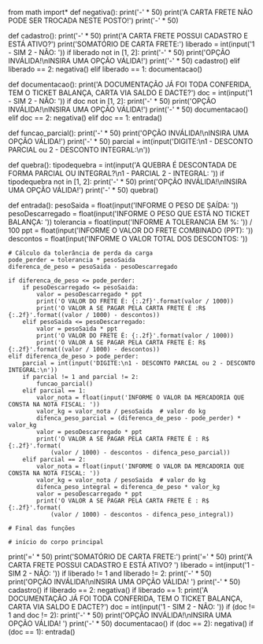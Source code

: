 from math import*
def negativa():
    print('-' * 50)
    print('A CARTA FRETE NÃO PODE SER TROCADA NESTE POSTO!')
    print('-' * 50)


def cadastro():
    print('-' * 50)
    print('A CARTA FRETE POSSUI CADASTRO E ESTÁ ATIVO?')
    print('SOMATÓRIO DE CARTA FRETE:')
    liberado = int(input('1 - SIM   2 - NÃO: '))
    if liberado not in [1, 2]:
        print('-' * 50)
        print('OPÇÃO INVÁLIDA!\nINSIRA UMA OPÇÃO VÁLIDA!')
        print('-' * 50)
        cadastro()
    elif liberado == 2:
        negativa()
    elif liberado == 1:
        documentacao()


def documentacao():
    print('A DOCUMENTAÇÃO JÁ FOI TODA CONFERIDA, TEM O TICKET BALANÇA, CARTA VIA SALDO E DACTE?')
    doc = int(input('1 - SIM   2 - NÃO: '))
    if doc not in [1, 2]:
        print('-' * 50)
        print('OPÇÃO INVÁLIDA!\nINSIRA UMA OPÇÃO VÁLIDA!')
        print('-' * 50)
        documentacao()
    elif doc == 2:
        negativa()
    elif doc == 1:
        entrada()


def funcao_parcial():
    print('-' * 50)
    print('OPÇÃO INVÁLIDA!\nINSIRA UMA OPÇÃO VÁLIDA!')
    print('-' * 50)
    parcial = int(input('DIGITE:\n1 - DESCONTO PARCIAL ou 2 - DESCONTO INTEGRAL:\n'))


def quebra():
    tipodequebra = int(input('A QUEBRA É DESCONTADA DE FORMA PARCIAL OU INTEGRAL?\n1 - PARCIAL   2 - INTEGRAL: '))
    if tipodequebra not in [1, 2]:
        print('-' * 50)
        print('OPÇÃO INVÁLIDA!\nINSIRA UMA OPÇÃO VÁLIDA!')
        print('-' * 50)
        quebra()


def entrada():
    pesoSaida = float(input('INFORME O PESO DE SAÍDA: '))
    pesoDescarregado = float(input('INFORME O PESO QUE ESTÁ NO TICKET BALANÇA: '))
    tolerancia = float(input('INFORME A TOLERANCIA EM %: ')) / 100
    ppt = float(input('INFORME O VALOR DO FRETE COMBINADO (PPT): '))
    descontos = float(input('INFORME O VALOR TOTAL DOS DESCONTOS: '))

    # Cálculo da tolerância de perda da carga
    pode_perder = tolerancia * pesoSaida
    diferenca_de_peso = pesoSaida - pesoDescarregado

    if diferenca_de_peso <= pode_perder:
        if pesoDescarregado <= pesoSaida:
            valor = pesoDescarregado * ppt
            print('O VALOR DO FRETE É: {:.2f}'.format(valor / 1000))
            print('O VALOR A SE PAGAR PELA CARTA FRETE É :R$ {:.2f}'.format((valor / 1000) - descontos))
        elif pesoSaida <= pesoDescarregado:
            valor = pesoSaida * ppt
            print('O VALOR DO FRETE É: {:.2f}'.format(valor / 1000))
            print('O VALOR A SE PAGAR PELA CARTA FRETE É: R$ {:.2f}'.format((valor / 1000) - descontos))
    elif diferenca_de_peso > pode_perder:
        parcial = int(input('DIGITE:\n1 - DESCONTO PARCIAL ou 2 - DESCONTO INTEGRAL:\n'))
        if parcial != 1 and parcial != 2:
            funcao_parcial()
        elif parcial == 1:
            valor_nota = float(input('INFORME O VALOR DA MERCADORIA QUE CONSTA NA NOTA FISCAL: '))
            valor_kg = valor_nota / pesoSaida  # valor do kg
            difenca_peso_parcial = (diferenca_de_peso - pode_perder) * valor_kg
            valor = pesoDescarregado * ppt
            print('O VALOR A SE PAGAR PELA CARTA FRETE É : R$ {:.2f}'.format(
                (valor / 1000) - descontos - difenca_peso_parcial))
        elif parcial == 2:
            valor_nota = float(input('INFORME O VALOR DA MERCADORIA QUE CONSTA NA NOTA FISCAL: '))
            valor_kg = valor_nota / pesoSaida  # valor do kg
            difenca_peso_integral = diferenca_de_peso * valor_kg
            valor = pesoDescarregado * ppt
            print('O VALOR A SE PAGAR PELA CARTA FRETE É : R$ {:.2f}'.format(
                (valor / 1000) - descontos - difenca_peso_integral))

    # Final das funções

    # início do corpo principal


print('=' * 50)
print('SOMATÓRIO DE CARTA FRETE:')
print('=' * 50)
print('A CARTA FRETE POSSUI CADASTRO E ESTÁ ATIVO? ')
liberado = int(input('1 - SIM  2 - NÃO:  '))
if liberado != 1 and liberado != 2:
    print('-' * 50)
    print('OPÇÃO INVÁLIDA!\nINSIRA UMA OPÇÃO VÁLIDA! ')
    print('-' * 50)
    cadastro()
if liberado == 2:
    negativa()
if liberado == 1:
    print('A DOCUMENTAÇÃO JÁ FOI TODA CONFERIDA, TEM O TICKET BALANÇA, CARTA VIA SALDO E DACTE?')
    doc = int(input('1 - SIM   2 - NÃO: '))
    if (doc != 1 and doc != 2):
        print('-' * 50)
        print('OPÇÃO INVÁLIDA!\nINSIRA UMA OPÇÃO VÁLIDA! ')
        print('-' * 50)
        documentacao()
    if (doc == 2):
        negativa()
    if (doc == 1):
        entrada()

